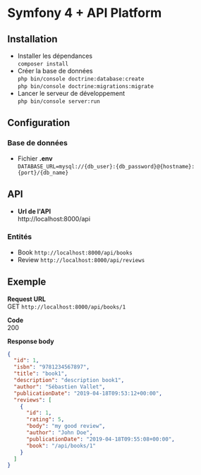 # Symfony 4 + API Platform

## Installation
- Installer les dépendances  
`composer install`
- Créer la base de données  
`php bin/console doctrine:database:create`   
`php bin/console doctrine:migrations:migrate`
- Lancer le serveur de développement  
`php bin/console server:run`

## Configuration
### Base de données
- Fichier **.env**  
`DATABASE_URL=mysql://{db_user}:{db_password}@{hostname}:{port}/{db_name}`

## API
- **Url de l'API**  
http://localhost:8000/api

### Entités
- Book `http://localhost:8000/api/books`
- Review `http://localhost:8000/api/reviews`

## Exemple
**Request URL**  
GET `http://localhost:8000/api/books/1`

**Code**  
200

**Response body**  
```json
{
  "id": 1,
  "isbn": "9781234567897",
  "title": "book1",
  "description": "description book1",
  "author": "Sébastien Vallet",
  "publicationDate": "2019-04-18T09:53:12+00:00",
  "reviews": [
    {
      "id": 1,
      "rating": 5,
      "body": "my good review",
      "author": "John Doe",
      "publicationDate": "2019-04-18T09:55:08+00:00",
      "book": "/api/books/1"
    }
  ]
}
```
